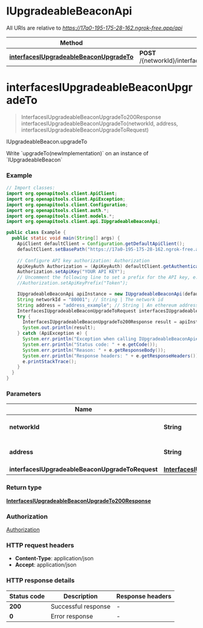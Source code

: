 # IUpgradeableBeaconApi

All URIs are relative to *https://17a0-195-175-28-162.ngrok-free.app/api*

| Method | HTTP request | Description |
|------------- | ------------- | -------------|
| [**interfacesIUpgradeableBeaconUpgradeTo**](IUpgradeableBeaconApi.md#interfacesIUpgradeableBeaconUpgradeTo) | **POST** /{networkId}/interface/IUpgradeableBeacon/write/{address}/upgradeTo | IUpgradeableBeacon.upgradeTo |


<a id="interfacesIUpgradeableBeaconUpgradeTo"></a>
# **interfacesIUpgradeableBeaconUpgradeTo**
> InterfacesIUpgradeableBeaconUpgradeTo200Response interfacesIUpgradeableBeaconUpgradeTo(networkId, address, interfacesIUpgradeableBeaconUpgradeToRequest)

IUpgradeableBeacon.upgradeTo

Write &#x60;upgradeTo(newImplementation)&#x60; on an instance of &#x60;IUpgradeableBeacon&#x60;

### Example
```java
// Import classes:
import org.openapitools.client.ApiClient;
import org.openapitools.client.ApiException;
import org.openapitools.client.Configuration;
import org.openapitools.client.auth.*;
import org.openapitools.client.models.*;
import org.openapitools.client.api.IUpgradeableBeaconApi;

public class Example {
  public static void main(String[] args) {
    ApiClient defaultClient = Configuration.getDefaultApiClient();
    defaultClient.setBasePath("https://17a0-195-175-28-162.ngrok-free.app/api");
    
    // Configure API key authorization: Authorization
    ApiKeyAuth Authorization = (ApiKeyAuth) defaultClient.getAuthentication("Authorization");
    Authorization.setApiKey("YOUR API KEY");
    // Uncomment the following line to set a prefix for the API key, e.g. "Token" (defaults to null)
    //Authorization.setApiKeyPrefix("Token");

    IUpgradeableBeaconApi apiInstance = new IUpgradeableBeaconApi(defaultClient);
    String networkId = "80001"; // String | The network id
    String address = "address_example"; // String | An ethereum address
    InterfacesIUpgradeableBeaconUpgradeToRequest interfacesIUpgradeableBeaconUpgradeToRequest = new InterfacesIUpgradeableBeaconUpgradeToRequest(); // InterfacesIUpgradeableBeaconUpgradeToRequest | 
    try {
      InterfacesIUpgradeableBeaconUpgradeTo200Response result = apiInstance.interfacesIUpgradeableBeaconUpgradeTo(networkId, address, interfacesIUpgradeableBeaconUpgradeToRequest);
      System.out.println(result);
    } catch (ApiException e) {
      System.err.println("Exception when calling IUpgradeableBeaconApi#interfacesIUpgradeableBeaconUpgradeTo");
      System.err.println("Status code: " + e.getCode());
      System.err.println("Reason: " + e.getResponseBody());
      System.err.println("Response headers: " + e.getResponseHeaders());
      e.printStackTrace();
    }
  }
}
```

### Parameters

| Name | Type | Description  | Notes |
|------------- | ------------- | ------------- | -------------|
| **networkId** | **String**| The network id | [default to 80001] |
| **address** | **String**| An ethereum address | |
| **interfacesIUpgradeableBeaconUpgradeToRequest** | [**InterfacesIUpgradeableBeaconUpgradeToRequest**](InterfacesIUpgradeableBeaconUpgradeToRequest.md)|  | |

### Return type

[**InterfacesIUpgradeableBeaconUpgradeTo200Response**](InterfacesIUpgradeableBeaconUpgradeTo200Response.md)

### Authorization

[Authorization](../README.md#Authorization)

### HTTP request headers

 - **Content-Type**: application/json
 - **Accept**: application/json

### HTTP response details
| Status code | Description | Response headers |
|-------------|-------------|------------------|
| **200** | Successful response |  -  |
| **0** | Error response |  -  |

